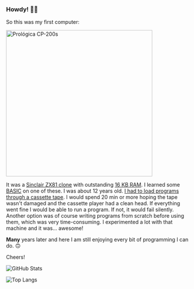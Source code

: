 ### Howdy! 👋🏻

So this was my first computer:

<img src="https://i.imgur.com/2q0flQc.jpg" width="400" alt="Prológica CP-200s">


It was a [Sinclair ZX81 clone](https://www.youtube.com/watch?v=SFAWHB2BKOg) with outstanding [16 KB RAM](https://k1.spdns.de/Vintage/Sinclair/80/Clones/Prológica%2C%20Brazil). I learned some [BASIC](https://en.wikipedia.org/wiki/BASIC) on one of these. I was about 12 years old. [I had to load programs through a cassette tape](https://www.youtube.com/watch?v=BnHW-f5ayhs). I would spend 20 min or more hoping the tape wasn't damaged and the cassette player had a clean head. If everything went fine I would be able to run a program. If not, it would fail silently. Another option was of course writing programs from scratch before using them, which was very time-consuming. I experimented a lot with that machine and it was... awesome!

**Many** years later and here I am still enjoying every bit of programming I can do. 🙃

Cheers!

![GitHub Stats](https://github-readme-stats.vercel.app/api?username=backslash-f&show_icons=true&theme=dark&custom_title=GitHub%20Status&count_private=true)

![Top Langs](https://github-readme-stats.vercel.app/api/top-langs/?username=backslash-f&langs_count=2&layout=compact)
